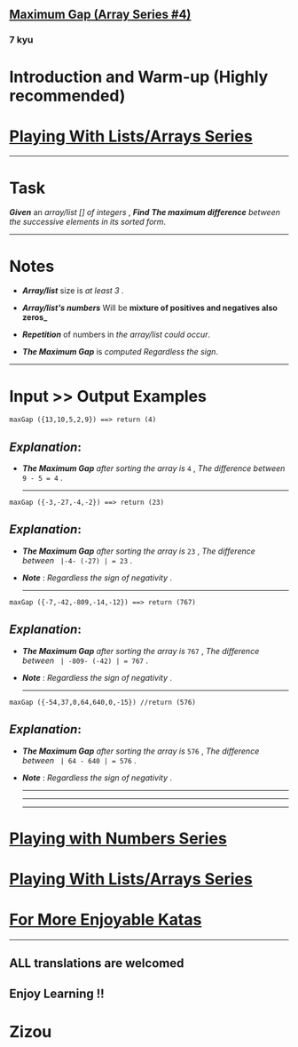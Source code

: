 <h2><a href=https://www.codewars.com/kata/5a7893ef0025e9eb50000013/train/javascript target="_blank">Maximum Gap (Array Series #4)</a></h2><h3>7 kyu</h3><h1 id="introduction-and-warm-up-highly-recommended">Introduction and Warm-up (Highly recommended)</h1><h1 id="playing-with-listsarrays-series"><a href="https://www.codewars.com/collections/playing-with-lists-slash-arrays" data-turbolinks="false" target="_blank">Playing With Lists/Arrays Series</a></h1><hr><h1 id="task">Task</h1><p><strong><em>Given</em></strong> an <em>array/list [] of integers</em> , <strong><em>Find</em></strong> <strong><em>The maximum difference</em></strong> <em>between the successive elements in its sorted form</em>. </p><hr><h1 id="notes">Notes</h1><ul><li><p><strong><em>Array/list</em></strong> size is <em>at least 3</em>  .</p></li><li><p><strong><em>Array/list's numbers</em></strong>  Will be <strong>mixture of positives and negatives also zeros_</strong>  </p></li><li><p><strong><em>Repetition</em></strong> of numbers in <em>the array/list could occur</em>.</p></li><li><p><strong><em>The Maximum Gap</em></strong> is <em>computed Regardless the sign</em>.</p></li></ul><hr><h1 id="input--output-examples">Input &gt;&gt; Output Examples</h1><pre><code>maxGap ({13,10,5,2,9}) ==&gt; return (4)</code></pre><h2 id="explanation"><strong><em>Explanation</em></strong>:</h2><ul><li><strong><em>The Maximum Gap</em></strong> <em>after sorting the array is</em> <code>4</code> , <em>The difference between</em>   <code>9 - 5 = 4</code> .<hr></li></ul><pre><code>maxGap ({-3,-27,-4,-2}) ==&gt; return (23)</code></pre><h2 id="explanation-1"><strong><em>Explanation</em></strong>:</h2><ul><li><p><strong><em>The Maximum Gap</em></strong> <em>after sorting the array is</em> <code>23</code> , <em>The difference between</em>   <code> |-4- (-27) | = 23</code> .</p></li><li><p><strong><em>Note</em></strong> : <em>Regardless the sign of negativity</em> .</p><hr></li></ul><pre><code>maxGap ({-7,-42,-809,-14,-12}) ==&gt; return (767)  </code></pre><h2 id="explanation-2"><strong><em>Explanation</em></strong>:</h2><ul><li><p><strong><em>The Maximum Gap</em></strong> <em>after sorting the array is</em> <code>767</code> , <em>The difference between</em>   <code> | -809- (-42) | = 767</code> .</p></li><li><p><strong><em>Note</em></strong> : <em>Regardless the sign of negativity</em> .</p><hr></li></ul><pre><code>maxGap ({-54,37,0,64,640,0,-15}) //return (576)</code></pre><h2 id="explanation-3"><strong><em>Explanation</em></strong>:</h2><ul><li><p><strong><em>The Maximum Gap</em></strong> <em>after sorting the array is</em> <code>576</code> , <em>The difference between</em>   <code> | 64 - 640 | = 576</code> .</p></li><li><p><strong><em>Note</em></strong> : <em>Regardless the sign of negativity</em> .</p><hr><hr><hr></li></ul><h1 id="playing-with-numbers-series"><a href="https://www.codewars.com/collections/playing-with-numbers" data-turbolinks="false" target="_blank">Playing with Numbers Series</a></h1><h1 id="playing-with-listsarrays-series-1"><a href="https://www.codewars.com/collections/playing-with-lists-slash-arrays" data-turbolinks="false" target="_blank">Playing With Lists/Arrays Series</a></h1><h1 id="for-more-enjoyable-katas"><a href="http://www.codewars.com/users/MrZizoScream/authored" data-turbolinks="false" target="_blank">For More Enjoyable Katas</a></h1><hr><h2 id="all-translations-are-welcomed">ALL translations are welcomed</h2><h2 id="enjoy-learning-">Enjoy Learning !!</h2><h1 id="zizou">Zizou</h1>